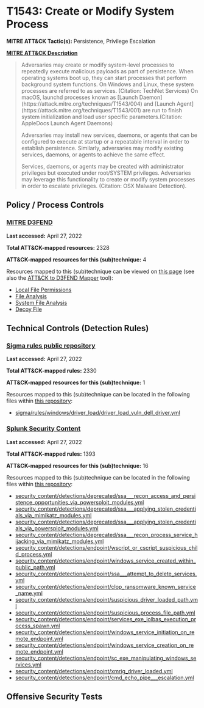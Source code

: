 # T1543: Create or Modify System Process
**MITRE ATT&CK Tactic(s):** Persistence, Privilege Escalation

**[MITRE ATT&CK Description](https://attack.mitre.org/techniques/T1543)**
<blockquote>Adversaries may create or modify system-level processes to repeatedly execute malicious payloads as part of persistence. When operating systems boot up, they can start processes that perform background system functions. On Windows and Linux, these system processes are referred to as services. (Citation: TechNet Services) On macOS, launchd processes known as [Launch Daemon](https://attack.mitre.org/techniques/T1543/004) and [Launch Agent](https://attack.mitre.org/techniques/T1543/001) are run to finish system initialization and load user specific parameters.(Citation: AppleDocs Launch Agent Daemons) 

Adversaries may install new services, daemons, or agents that can be configured to execute at startup or a repeatable interval in order to establish persistence. Similarly, adversaries may modify existing services, daemons, or agents to achieve the same effect.  

Services, daemons, or agents may be created with administrator privileges but executed under root/SYSTEM privileges. Adversaries may leverage this functionality to create or modify system processes in order to escalate privileges. (Citation: OSX Malware Detection).  </blockquote>

## Policy / Process Controls
### [MITRE D3FEND](https://d3fend.mitre.org/)
**Last accessed:** April 27, 2022

**Total ATT&CK-mapped resources:** 2328

**ATT&CK-mapped resources for this (sub)technique:** 4

Resources mapped to this (sub)technique can be viewed on [this page](https://d3fend.mitre.org/) (see also the [ATT&CK to D3FEND Mapper](https://d3fend.mitre.org/tools/attack-mapper) tool):

* [Local File Permissions](https://d3fend.mitre.org/techniques/d3f:LocalFilePermissions)
* [File Analysis](https://d3fend.mitre.org/techniques/d3f:FileAnalysis)
* [System File Analysis](https://d3fend.mitre.org/techniques/d3f:SystemFileAnalysis)
* [Decoy File](https://d3fend.mitre.org/techniques/d3f:DecoyFile)

## Technical Controls (Detection Rules)
### [Sigma rules public repository](https://github.com/SigmaHQ/sigma)
**Last accessed:** April 27, 2022

**Total ATT&CK-mapped rules:** 2330

**ATT&CK-mapped resources for this (sub)technique:** 1

Resources mapped to this (sub)technique can be located in the following files within [this repository](https://github.com/SigmaHQ/sigma/tree/master/rules):

* [sigma/rules/windows/driver_load/driver_load_vuln_dell_driver.yml](https://github.com/SigmaHQ/sigma/blob/master/rules/windows/driver_load/driver_load_vuln_dell_driver.yml)

### [Splunk Security Content](https://github.com/splunk/security_content)
**Last accessed:** April 27, 2022

**Total ATT&CK-mapped rules:** 1393

**ATT&CK-mapped resources for this (sub)technique:** 16

Resources mapped to this (sub)technique can be located in the following files within [this repository](https://github.com/splunk/security_content/tree/develop/detections):

* [security_content/detections/deprecated/ssa___recon_access_and_persistence_opportunities_via_powersploit_modules.yml](https://github.com/splunk/security_content/blob/develop/detections/deprecated/ssa___recon_access_and_persistence_opportunities_via_powersploit_modules.yml)
* [security_content/detections/deprecated/ssa___applying_stolen_credentials_via_mimikatz_modules.yml](https://github.com/splunk/security_content/blob/develop/detections/deprecated/ssa___applying_stolen_credentials_via_mimikatz_modules.yml)
* [security_content/detections/deprecated/ssa___applying_stolen_credentials_via_powersploit_modules.yml](https://github.com/splunk/security_content/blob/develop/detections/deprecated/ssa___applying_stolen_credentials_via_powersploit_modules.yml)
* [security_content/detections/deprecated/ssa___recon_process_service_hijacking_via_mimikatz_modules.yml](https://github.com/splunk/security_content/blob/develop/detections/deprecated/ssa___recon_process_service_hijacking_via_mimikatz_modules.yml)
* [security_content/detections/endpoint/wscript_or_cscript_suspicious_child_process.yml](https://github.com/splunk/security_content/blob/develop/detections/endpoint/wscript_or_cscript_suspicious_child_process.yml)
* [security_content/detections/endpoint/windows_service_created_within_public_path.yml](https://github.com/splunk/security_content/blob/develop/detections/endpoint/windows_service_created_within_public_path.yml)
* [security_content/detections/endpoint/ssa___attempt_to_delete_services.yml](https://github.com/splunk/security_content/blob/develop/detections/endpoint/ssa___attempt_to_delete_services.yml)
* [security_content/detections/endpoint/clop_ransomware_known_service_name.yml](https://github.com/splunk/security_content/blob/develop/detections/endpoint/clop_ransomware_known_service_name.yml)
* [security_content/detections/endpoint/suspicious_driver_loaded_path.yml](https://github.com/splunk/security_content/blob/develop/detections/endpoint/suspicious_driver_loaded_path.yml)
* [security_content/detections/endpoint/suspicious_process_file_path.yml](https://github.com/splunk/security_content/blob/develop/detections/endpoint/suspicious_process_file_path.yml)
* [security_content/detections/endpoint/services_exe_lolbas_execution_process_spawn.yml](https://github.com/splunk/security_content/blob/develop/detections/endpoint/services_exe_lolbas_execution_process_spawn.yml)
* [security_content/detections/endpoint/windows_service_initiation_on_remote_endpoint.yml](https://github.com/splunk/security_content/blob/develop/detections/endpoint/windows_service_initiation_on_remote_endpoint.yml)
* [security_content/detections/endpoint/windows_service_creation_on_remote_endpoint.yml](https://github.com/splunk/security_content/blob/develop/detections/endpoint/windows_service_creation_on_remote_endpoint.yml)
* [security_content/detections/endpoint/sc_exe_manipulating_windows_services.yml](https://github.com/splunk/security_content/blob/develop/detections/endpoint/sc_exe_manipulating_windows_services.yml)
* [security_content/detections/endpoint/xmrig_driver_loaded.yml](https://github.com/splunk/security_content/blob/develop/detections/endpoint/xmrig_driver_loaded.yml)
* [security_content/detections/endpoint/cmd_echo_pipe___escalation.yml](https://github.com/splunk/security_content/blob/develop/detections/endpoint/cmd_echo_pipe___escalation.yml)


## Offensive Security Tests
